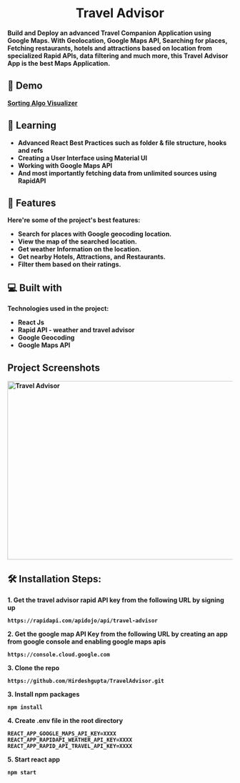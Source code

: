 <b>
<h1 align="center" id="title">Travel Advisor</h1>

<p> Build and Deploy an advanced Travel Companion Application using Google Maps. With Geolocation, Google Maps API, Searching for places, Fetching restaurants, hotels and attractions based on location from specialized Rapid APIs, data filtering and much more, this Travel Advisor App is the best Maps Application.</p>

<h2>🚀 Demo</h2>

<a href="https://krushi24112002.github.io/SORTING-ALGO-VISUALIZER/"> Sorting Algo Visualizer </a>

<h2> 📑 Learning </h2>

- Advanced React Best Practices such as folder & file structure, hooks and refs
- Creating a User Interface using Material UI
- Working with Google Maps API
- And most importantly fetching data from unlimited sources using RapidAPI

<h2>🧐 Features</h2>

Here're some of the project's best features:

- Search for places with Google geocoding location.
- View the map of the searched location.
- Get weather Information on the location.
- Get nearby Hotels, Attractions, and Restaurants.
- Filter them based on their ratings.

<h2>💻 Built with</h2>

Technologies used in the project:

- React Js
- Rapid API - weather and travel advisor
- Google Geocoding
- Google Maps API


<h2>Project Screenshots </h2>

<img width="800" height="400" alt="Travel Advisor" src="https://github.com/Krushi24112002/GOOGLE-MAP-TRAVEL-ADVISOR/assets/84612397/ef8b197d-5648-4bf8-b667-0ac06857f2d3">
<br>
<h2>🛠️ Installation Steps:</h2>

<p>1. Get the travel advisor rapid API key from the following URL by signing up</p>

```
https://rapidapi.com/apidojo/api/travel-advisor
```

<p>2. Get the google map API Key from the following URL by creating an app from google console and enabling google maps apis </p>

```
https://console.cloud.google.com
```

<p>3. Clone the repo</p>

```
https://github.com/Hirdeshgupta/TravelAdvisor.git
```

<p>3. Install npm packages</p>

```
npm install
```

<p>4. Create .env file in the root directory</p>

```
REACT_APP_GOOGLE_MAPS_API_KEY=XXXX
REACT_APP_RAPIDAPI_WEATHER_API_KEY=XXXX
REACT_APP_RAPID_API_TRAVEL_API_KEY=XXXX

```

<p>5. Start react app</p>

```
npm start
```

</b>
